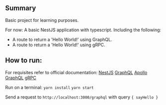 ## Summary
Basic project for learning purposes.

For now:
A basic NestJS application with typescript. Including the following:
 - A route to return a 'Hello World!' using GraphQL.
 - A route to return a 'Hello World!' using gRPC.

## How to run:
For requisites refer to official documentation:
[NestJS](https://docs.nestjs.com/)
[GraphQL](https://graphql.org/learn/)
[Apollo GraphQL](https://www.apollographql.com/docs/)
[gRPC](https://grpc.io/docs/) 


Run on a terminal:
`yarn install`
`yarn start`

Send a request to `http://localhost:3000/graphql`
with query
`
{
  sayHello
}
`
